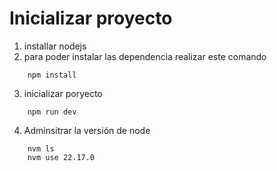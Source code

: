 # Inicializar proyecto

1. installar nodejs 
2. para poder instalar las dependencia realizar este comando 

```
    npm install 
```
3. inicializar poryecto 

```
    npm run dev 
```

4. Adminsitrar la versión de node  

```
    nvm ls  
    nvm use 22.17.0
```